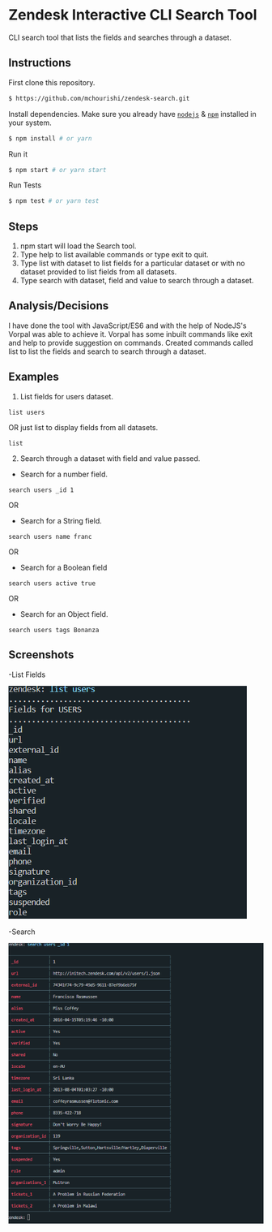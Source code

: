 # Zendesk Interactive CLI Search Tool

CLI search tool that lists the fields and searches through a dataset. 

## Instructions

First clone this repository.
```bash
$ https://github.com/mchourishi/zendesk-search.git
```

Install dependencies. Make sure you already have [`nodejs`](https://nodejs.org/en/) & [`npm`](https://www.npmjs.com/) installed in your system.
```bash
$ npm install # or yarn
```

Run it
```bash
$ npm start # or yarn start
```
Run Tests
```bash
$ npm test # or yarn test
```

## Steps

1. npm start will load the Search tool.
2. Type help to list available commands or type exit to quit.
3. Type list with dataset to list fields for a particular dataset or with no dataset provided to list fields from all datasets.
4. Type search with dataset, field and value to search through a dataset.

## Analysis/Decisions

I have done the tool with JavaScript/ES6 and with the help of NodeJS's Vorpal was able to achieve it.
Vorpal has some inbuilt commands like exit and help to provide suggestion on commands.
Created commands called list to list the fields and search to search through a dataset.


## Examples

1. List fields for users dataset.
```
list users     
```
OR just list to display fields from all datasets.
```
list
```



2. Search through a dataset with field and value passed.
- Search for a number field.
```
search users _id 1
```
OR
- Search for a String field.
```
search users name franc
```
OR
- Search for a Boolean field
```
search users active true
```
OR 
- Search for an Object field.
```
search users tags Bonanza
```
## Screenshots

-List Fields

<img src= "https://github.com/mchourishi/zendesk-search/blob/master/screenshots/list_users_fields.png">

-Search

<img src= "https://github.com/mchourishi/zendesk-search/blob/master/screenshots/search_users_by_id.png">
